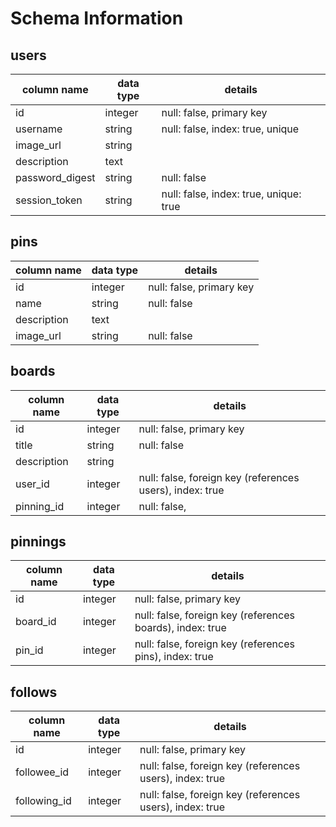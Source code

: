 # Schema Information

## users
column name     | data type | details
----------------|-----------|-----------------------
id              | integer   | null: false, primary key
username        | string    | null: false, index: true, unique
image_url       | string    |
description     | text      |
password_digest | string    | null: false
session_token   | string    | null: false, index: true, unique: true

## pins

column name   | data type | details
--------------|-----------|-----------------------
id            | integer   | null: false, primary key
name          | string    | null: false
description   | text      |
image_url     | string    | null: false

## boards
column name | data type | details
------------|-----------|-----------------------
id          | integer   | null: false, primary key
title        | string    | null: false
description | string    |
user_id     | integer   | null: false, foreign key (references users), index: true
pinning_id  | integer   | null: false,

## pinnings
column name | data type | details
------------|-----------|-----------------------
id          | integer   | null: false, primary key
board_id    | integer   | null: false, foreign key (references boards), index: true
pin_id      | integer   | null: false, foreign key (references pins), index: true

## follows
column name    | data type | details
---------------|-----------|-----------------------
id             | integer   | null: false, primary key
followee_id    | integer   | null: false, foreign key (references users), index: true
following_id   | integer   | null: false, foreign key (references users), index: true
